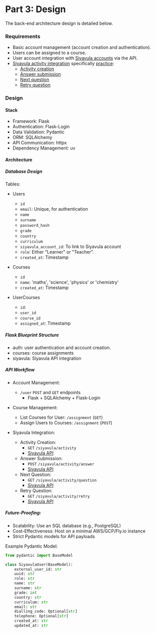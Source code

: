 # Part 3: Design

The back-end architecture design is detailed below.

### Requirements

- Basic account management (account creation and authentication).
- Users can be assigned to a course.
- User account integration with [Siyavula accounts](https://documenter.getpostman.com/view/11391438/2s9YC5xBnb#337dd598-f6b3-4991-bd01-840f8b3d16e8) via the API.
- [Siyavula activity integration](https://documenter.getpostman.com/view/11391438/2s9YC5xBnb#ce982f8b-525e-4223-a6ab-40df6676f8be) specifically [practice](https://documenter.getpostman.com/view/11391438/2s9YC5xBnb#bf3ede23-c039-423d-8c0e-579bcedfd180):
  - [Activity creation](https://documenter.getpostman.com/view/11391438/2s9YC5xBnb#dca3d699-17f2-470a-a9dc-1bb554ced3b7)
  - [Answer submission](https://documenter.getpostman.com/view/11391438/2s9YC5xBnb#05039a94-9671-4452-8b29-bcfd9b387c6d)
  - [Next question](https://documenter.getpostman.com/view/11391438/2s9YC5xBnb#66c78fcd-0217-4af0-9b1c-1989410849be)
  - [Retry question](https://documenter.getpostman.com/view/11391438/2s9YC5xBnb#fe265a89-8767-4c79-bc8a-7c3aea08a1fe)

### Design

#### Stack

- Framework: Flask
- Authentication: Flask-Login
- Data Validation: Pydantic
- ORM: SQLAlchemy
- API Communication: httpx
- Dependency Management: uv

#### Architecture
##### Database Design

Tables:

- Users
  - `id`
  - `email`: Unique, for authentication
  - `name`
  - `surname`
  - `password_hash`
  - `grade`
  - `country`
  - `curriculum`
  - `siyavula_account_id`: To link to Siyavula account
  - `role`: Either "Learner" or "Teacher".
  - `created_at`: Timestamp

- Courses
  - `id`
  - `name`: 'maths', 'science', 'physics' or 'chemistry'
  - `created_at`: Timestamp

- UserCourses
  - `id`:
  - `user_id`
  - `course_id`
  - `assigned_at`: Timestamp


##### Flask Blueprint Structure

- auth: user authentication and account creation.
- courses: course assignments
- siyavula: Siyavula API integration

##### API Workflow

- Account Management:
  - `/user` `POST` and `GET` endpoints
    - Flask + SQLAlchemy + Flask-Login

- Course Management:
  - List Courses for User: `/assignment` (`GET`)
  - Assign Users to Courses: `/assignment` (`POST`)

- Siyavula Integration:
  - Activity Creation: 
    - `GET` `/siyavula/activity`
    - [Siyavula API](https://documenter.getpostman.com/view/11391438/2s9YC5xBnb#dca3d699-17f2-470a-a9dc-1bb554ced3b7)
  - Answer Submission:
    - `POST` `/siyavula/activity/answer`
    - [Siyavula API](https://documenter.getpostman.com/view/11391438/2s9YC5xBnb#05039a94-9671-4452-8b29-bcfd9b387c6d)
  - Next Question:
    - `GET` `/siyavula/activity/question`
    - [Siyavula API](https://documenter.getpostman.com/view/11391438/2s9YC5xBnb#66c78fcd-0217-4af0-9b1c-1989410849be)
  - Retry Question:
    - `GET` `/siyavula/activity/retry`
    - [Siyavula API](https://documenter.getpostman.com/view/11391438/2s9YC5xBnb#fe265a89-8767-4c79-bc8a-7c3aea08a1fe)

##### Future-Proofing:

- Scalability: Use an SQL database (e.g., PostgreSQL)
- Cost-Effectiveness: Host on a minimal AWS/GCP/Fly.io instance
- Strict Pydantic models for API payloads

Example Pydantic Model:

```python
from pydantic import BaseModel

class SiyavulaUser(BaseModel):
    external_user_id: str
    uuid: str
    role: str
    name: str
    surname: str
    grade: int
    country: str
    curriculum: str
    email: str
    dialling_code: Optional[str]
    telephone: Optional[str]
    created_at: str
    updated_at: str
```